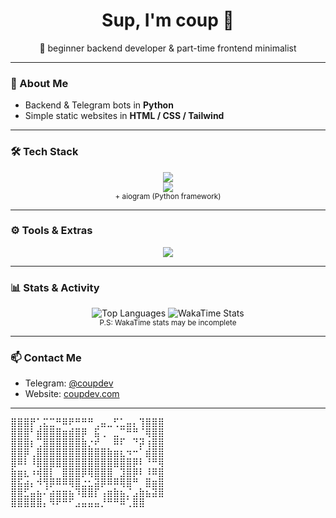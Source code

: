 <h1 align="center">Sup, I'm coup 👋</h1>
<p align="center">🚀 beginner backend developer & part-time frontend minimalist</p>

---

### 🧠 About Me

- Backend & Telegram bots in **Python**
- Simple static websites in **HTML / CSS / Tailwind**

---

### 🛠 Tech Stack

<p align="center">
  <img src="https://skillicons.dev/icons?i=python,html,css,js,ts,nodejs&theme=dark" />
  <br />
  <img src="https://skillicons.dev/icons?i=fastapi,tailwind,github,vscode&theme=dark" />
  <br />
  <sub>+ aiogram (Python framework)</sub>
</p>

---

### ⚙️ Tools & Extras

<p align="center">
  <img src="https://skillicons.dev/icons?i=docker,git,windows,arch,powershell,bash&theme=dark" />
</p>

---

### 📊 Stats & Activity

<p align="center">
  <img src="https://github-readme-stats.vercel.app/api/top-langs/?username=coupdev&layout=compact&theme=github_dark" alt="Top Languages" />
  <img src="https://github-readme-stats.vercel.app/api/wakatime?username=coup&theme=github_dark" alt="WakaTime Stats" />
  <br />
  <sub>P.S: WakaTime stats may be incomplete</sub>
</p>

---

### 📫 Contact Me

- Telegram: [@coupdev](https://t.me/coupdev)
- Website: [coupdev.com](https://coupdev.com)

---

<pre>
⣿⣿⣿⡟⢁⣍⣉⠛⠿⠟⠛⠛⠛⢀⣤⣀⢋⣁⣤⡄⢹⣿⣿⣿
⣿⣿⣿⠃⣾⣿⣿⣿⣶⣾⣿⡿⠀⣯⢀⠀⣀⠉⠛⠛⠈⢿⣿⣿
⣿⣿⣿⡆⢉⣿⣿⣿⣿⣿⣿⣷⡐⠞⠀⠀⠿⠏⠀⠙⡽⢰⣿⣿
⣿⣿⡿⢀⣿⣿⣿⣿⣿⣿⣿⣿⣿⣿⣿⣷⣶⣆⠲⠒⠁⣾⣿⣿
⣿⠿⠇⠸⣿⣿⣿⣿⣿⣿⣿⣿⣿⣿⣿⣿⣿⣿⣿⡿⠇⠘⠛⢿
⣷⣶⣆⠰⢾⣿⡇⠀⣿⣿⣿⡿⢿⣿⣿⣿⠀⣹⣿⡿⠇⠸⠿⣿
⣿⣯⣴⡄⠺⢻⡿⠿⠿⢿⣿⣐⣂⣽⡿⠿⠿⢿⣿⠛⠀⣿⣶⣿
⣿⣿⣋⣤⣦⠌⣴⣶⣶⣦⠹⣿⣿⡏⢠⣶⣷⣦⡈⣠⣷⣦⣽⣿
⣿⣿⣿⣿⣿⡄⠻⠟⠛⠋⣠⣤⣤⣤⡘⠛⠛⠿⢁⣿⣿
<pre>
